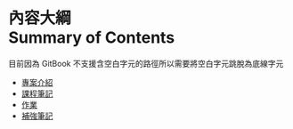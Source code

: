# 內容大綱<br>Summary of Contents
目前因為 GitBook 不支援含空白字元的路徑所以需要將空白字元跳脫為底線字元

* [專案介紹](README.markdown)
* [課程筆記](課程筆記/README.markdown)
* [作業](作業/README.markdown)
* [補強筆記](補強筆記/README.markdown)


